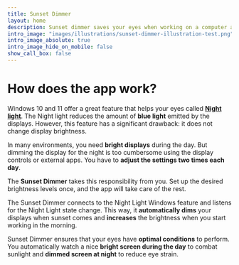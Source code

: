 ```yaml
---
title: Sunset Dimmer
layout: home
description: Sunset dimmer saves your eyes when working on a computer at night. The app automatically changes the brightness of your displays at sunset and sunrise to match the environment's light conditions. 
intro_image: "images/illustrations/sunset-dimmer-illustration-test.png"
intro_image_absolute: true
intro_image_hide_on_mobile: false
show_call_box: false
---
```


# How does the app work?

Windows 10 and 11 offer a great feature that helps your eyes called **[Night light](https://support.microsoft.com/en-us/windows/set-your-display-for-night-time-in-windows-18fe903a-e0a1-8326-4c68-fd23d7aaf136)**. The Night light reduces the amount of **blue light** emitted by the displays. However, this feature has a significant drawback: it does not change display brightness. 

In many environments, you need **bright displays** during the day. But dimming the display for the night is too cumbersome using the display controls or external apps. You have to **adjust the settings two times each day**.

The **Sunset Dimmer** takes this responsibility from you. Set up the desired brightness levels once, and the app will take care of the rest. 

The Sunset Dimmer connects to the Night Light Windows feature and listens for the Night Light state change. This way, it **automatically dims** your displays when sunset comes and **increases** the brightness when you start working in the morning.

Sunset Dimmer ensures that your eyes have **optimal conditions** to perform. You automatically watch a nice **bright screen during the day** to combat sunlight and **dimmed screen at night** to reduce eye strain.



